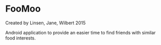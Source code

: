 # FooMoo
Created by Linsen, Jane, Wilbert 2015

Android application to provide an easier time to find friends with similar food interests.
